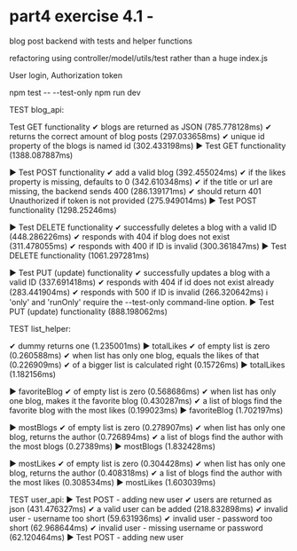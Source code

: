 # part4 exercise 4.1 - 

blog post backend with tests and helper functions

refactoring using controller/model/utils/test rather than a huge index.js

User login, Authorization token

npm test -- --test-only
npm run dev

TEST blog_api: 

Test GET functionality
  ✔ blogs are returned as JSON (785.778128ms)
  ✔ returns the correct amount of blog posts (297.033658ms)
  ✔ unique id property of the blogs is named id (302.433198ms)
▶ Test GET functionality (1388.087887ms)

▶ Test POST functionality
  ✔ add a valid blog (392.455024ms)
  ✔ if the likes property is missing, defaults to 0 (342.610348ms)
  ✔ if the title or url are missing, the backend sends 400 (286.139171ms)
  ✔ should return 401 Unauthorized if token is not provided (275.949014ms)
▶ Test POST functionality (1298.25246ms)

▶ Test DELETE functionality
  ✔ successfully deletes a blog with a valid ID (448.286226ms)
  ✔ responds with 404 if blog does not exist (311.478055ms)
  ✔ responds with 400 if ID is invalid (300.361847ms)
▶ Test DELETE functionality (1061.297281ms)

▶ Test PUT (update) functionality
  ✔ successfully updates a blog with a valid ID (337.691418ms)
  ✔ responds with 404 if id does not exist already (283.441904ms)
  ✔ responds with 500 if ID is invalid (266.320642ms)
  ℹ 'only' and 'runOnly' require the --test-only command-line option.
▶ Test PUT (update) functionality (888.198062ms)

TEST list_helper:

✔ dummy returns one (1.235001ms)
▶ totalLikes
  ✔ of empty list is zero (0.260588ms)
  ✔ when list has only one blog, equals the likes of that (0.226909ms)
  ✔ of a bigger list is calculated right (0.15726ms)
▶ totalLikes (1.182156ms)

▶ favoriteBlog
  ✔ of empty list is zero (0.568686ms)
  ✔ when list has only one blog, makes it the favorite blog (0.430287ms)
  ✔ a list of blogs find the favorite blog with the most likes (0.199023ms)
▶ favoriteBlog (1.702197ms)

▶ mostBlogs
  ✔ of empty list is zero (0.278907ms)
  ✔ when list has only one blog, returns the author (0.726894ms)
  ✔ a list of blogs find the author with the most blogs (0.27389ms)
▶ mostBlogs (1.832428ms)

▶ mostLikes
  ✔ of empty list is zero (0.304428ms)
  ✔ when list has only one blog, returns the author (0.408318ms)
  ✔ a list of blogs find the author with the most likes (0.308534ms)
▶ mostLikes (1.603039ms)

TEST user_api:
▶ Test POST - adding new user
  ✔ users are returned as json (431.476327ms)
  ✔ a valid user can be added (218.832898ms)
  ✔ invalid user - username too short (59.631936ms)
  ✔ invalid user - password too short (62.968644ms)
  ✔ invalid user - missing username or password (62.120464ms)
▶ Test POST - adding new user